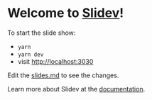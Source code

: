 # Welcome to [Slidev](https://github.com/slidevjs/slidev)!

To start the slide show:

- `yarn`
- `yarn dev`
- visit <http://localhost:3030>

Edit the [slides.md](./slides.md) to see the changes.

Learn more about Slidev at the [documentation](https://sli.dev/).
